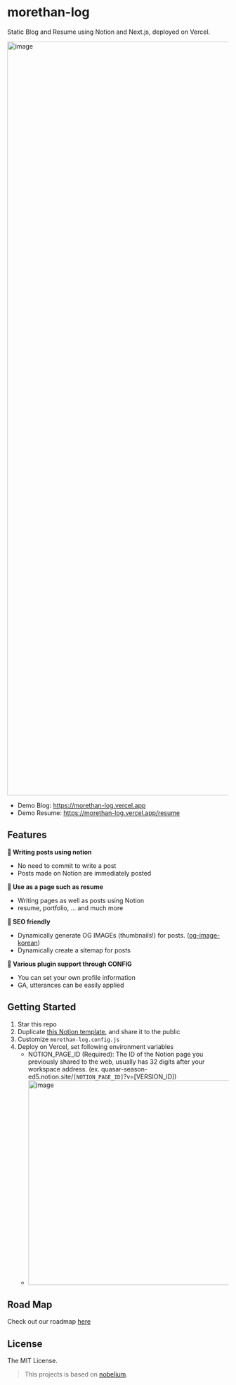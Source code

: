# morethan-log

Static Blog and Resume using Notion and Next.js, deployed on Vercel.

<img width="1712" alt="image" src="https://user-images.githubusercontent.com/72514247/206892232-8a92d9f5-7106-4fe8-aab3-d25f9426f304.png">

- Demo Blog:  https://morethan-log.vercel.app
- Demo Resume: https://morethan-log.vercel.app/resume

## Features

**📒 Writing posts using notion**

- No need to commit to write a post
- Posts made on Notion are immediately posted

**📄 Use as a page such as resume**

- Writing pages as well as posts using Notion
- resume, portfolio, ... and much more

**👀 SEO friendly**

- Dynamically generate OG IMAGEs (thumbnails!) for posts. ([og-image-korean](https://github.com/morethanmin/og-image-korean))
- Dynamically create a sitemap for posts

**🤖 Various plugin support through CONFIG**

- You can set your own profile information
- GA, utterances can be easily applied

## Getting Started

1. Star this repo
2. Duplicate [this Notion template](https://quasar-season-ed5.notion.site/12c38b5f459d4eb9a759f92fba6cea36?v=2e7962408e3842b2a1a801bf3546edda), and share it to the public
3. Customize `morethan-log.config.js`
4. Deploy on Vercel, set following environment variables
   - NOTION_PAGE_ID (Required): The ID of the Notion page you previously shared to the web, usually has 32 digits after your workspace address. (ex. quasar-season-ed5.notion.site/`[NOTION_PAGE_ID]`?v=[VERSION_ID])
   - <img width="465" alt="image" src="https://user-images.githubusercontent.com/72514247/206605805-c2552dc7-cb7b-414e-adbd-3bccdf0d47e8.png">

## Road Map

Check out our roadmap [here](https://quasar-season-ed5.notion.site/d4733b47eaab4ba18ac331d38a75d15c?v=7bc28ed65d904615b2ddf901bee1ad94)

## License

The MIT License.

> This projects is based on [nobelium](https://github.com/craigary/nobelium).
